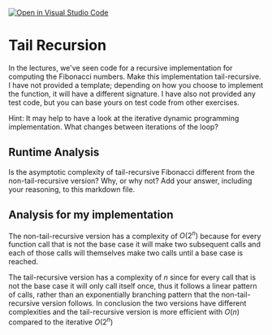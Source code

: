 [![Open in Visual Studio Code](https://classroom.github.com/assets/open-in-vscode-718a45dd9cf7e7f842a935f5ebbe5719a5e09af4491e668f4dbf3b35d5cca122.svg)](https://classroom.github.com/online_ide?assignment_repo_id=12698385&assignment_repo_type=AssignmentRepo)
# Tail Recursion

In the lectures, we've seen code for a recursive implementation for computing
the Fibonacci numbers. Make this implementation tail-recursive. I have not
provided a template; depending on how you choose to implement the function, it
will have a different signature. I have also not provided any test code, but you
can base yours on test code from other exercises.

Hint: It may help to have a look at the iterative dynamic programming
implementation. What changes between iterations of the loop?

## Runtime Analysis

Is the asymptotic complexity of tail-recursive Fibonacci different from the
non-tail-recursive version? Why, or why not? Add your answer, including your
reasoning, to this markdown file.

## Analysis for my implementation
The non-tail-recursive version has a complexity of $O(2^n)$ because for every
function call that is not the base case it will make two subsequent calls
and each of those calls will themselves make two calls until a base case
is reached. 

The tail-recursive version has a complexity of $n$ since for every call that
is not the base case it will only call itself once, thus it follows a linear
pattern of calls, rather than an exponentially branching pattern that the 
non-tail-recursive version follows. In conclusion the two versions have 
different complexities and the tail-recursive version is more efficient with
$O(n)$ compared to the iterative $O(2^n)$

